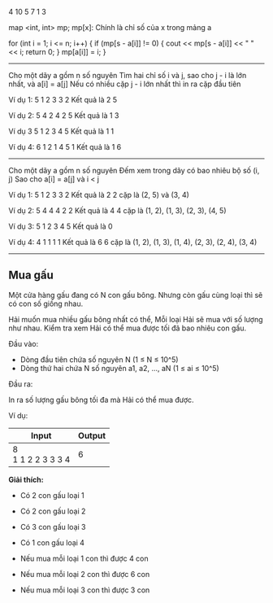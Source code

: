 4 10
5 7 1 3


map <int, int> mp;
mp[x]: Chính là chỉ số của x trong mảng a

for (int i = 1; i <= n; i++) {
	if (mp[s - a[i]] != 0) {
		cout << mp[s - a[i]] << " " << i;
		return 0;
	}
	mp[a[i]] = i;
}


-----------------------------------------------------
Cho một dãy a gồm n số nguyên
Tìm hai chỉ số i và j, sao cho
j - i là lớn nhất, và a[i] = a[j]
Nếu có nhiều cặp j - i lớn nhất thì in ra cặp đầu tiên

Ví dụ 1:
5
1 2 3 3 2
Kết quả là 2 5

Ví dụ 2:
5
4 2 4 2 5
Kết quả là 1 3

Ví dụ 3
5
1 2 3 4 5
Kết quả là 1 1

Ví dụ 4:
6
1 2 1 4 5 1
Kết quả là 1 6

--------------------------------------------
Cho một dãy a gồm n số nguyên
Đếm xem trong dãy có bao nhiêu bộ số (i, j)
Sao cho a[i] = a[j] và i < j

Ví dụ 1:
5
1 2 3 3 2
Kết quả là 2
2 cặp là (2, 5) và (3, 4)

Ví dụ 2:
5
4 4 4 2 2
Kết quả là 4
4 cặp là (1, 2), (1, 3), (2, 3), (4, 5)

Ví dụ 3:
5
1 2 3 4 5
Kết quả là 0

Ví dụ 4:
4
1 1 1 1
Kết quả là 6
6 cặp là (1, 2), (1, 3), (1, 4), (2, 3), (2, 4), (3, 4)

-------------------------------------------------------
## Mua gấu

Một cửa hàng gấu đang có N con gấu bông.
Nhưng còn gấu cùng loại thì sẽ có con số giống nhau.

Hải muốn mua nhiều gấu bông nhất có thể, Mỗi loại Hải sẽ mua với số lượng như nhau. Kiểm tra xem Hải có thể mua được tối đã bao nhiêu con gấu.

Đầu vào:
- Dòng đầu tiên chứa số nguyên N (1 ≤ N ≤ 10^5)
- Dòng thứ hai chứa N số nguyên a1, a2, ..., aN (1 ≤ ai ≤ 10^5)

Đầu ra:

In ra số lượng gấu bông tối đa mà Hải có thể mua được.

Ví dụ:

| Input | Output |
|-------|--------|
| 8 <br> 1 1 2 2 3 3 3 4 | 6 |

**Giải thích:** 
- Có 2 con gấu loại 1
- Có 2 con gấu loại 2
- Có 3 con gấu loại 3
- Có 1 con gấu loại 4

- Nếu mua mỗi loại 1 con thì được 4 con
- Nếu mua mỗi loại 2 con thì được 6 con
- Nếu mua mỗi loại 3 con thì được 3 con
